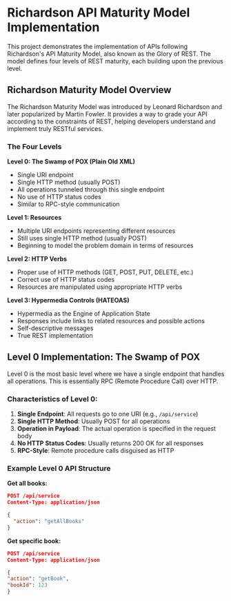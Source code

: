# Richardson API Maturity Model Implementation

This project demonstrates the implementation of APIs following Richardson's API Maturity Model, also known as the Glory of REST. The model defines four levels of REST maturity, each building upon the previous level.

## Richardson Maturity Model Overview

The Richardson Maturity Model was introduced by Leonard Richardson and later popularized by Martin Fowler. It provides a way to grade your API according to the constraints of REST, helping developers understand and implement truly RESTful services.

### The Four Levels

**Level 0: The Swamp of POX (Plain Old XML)**
- Single URI endpoint
- Single HTTP method (usually POST)
- All operations tunneled through this single endpoint
- No use of HTTP status codes
- Similar to RPC-style communication

**Level 1: Resources**
- Multiple URI endpoints representing different resources
- Still uses single HTTP method (usually POST)
- Beginning to model the problem domain in terms of resources

**Level 2: HTTP Verbs**
- Proper use of HTTP methods (GET, POST, PUT, DELETE, etc.)
- Correct use of HTTP status codes
- Resources are manipulated using appropriate HTTP verbs

**Level 3: Hypermedia Controls (HATEOAS)**
- Hypermedia as the Engine of Application State
- Responses include links to related resources and possible actions
- Self-descriptive messages
- True REST implementation

## Level 0 Implementation: The Swamp of POX

Level 0 is the most basic level where we have a single endpoint that handles all operations. This is essentially RPC (Remote Procedure Call) over HTTP.

### Characteristics of Level 0:

1. **Single Endpoint**: All requests go to one URI (e.g., `/api/service`)
2. **Single HTTP Method**: Usually POST for all operations
3. **Operation in Payload**: The actual operation is specified in the request body
4. **No HTTP Status Codes**: Usually returns 200 OK for all responses
5. **RPC-Style**: Remote procedure calls disguised as HTTP

### Example Level 0 API Structure

**Get all books:**
```json
POST /api/service
Content-Type: application/json

{
  "action": "getAllBooks"
}
```
**Get specific book:**
```json
POST /api/service
Content-Type: application/json

{
"action": "getBook",
"bookId": 123
}
```
